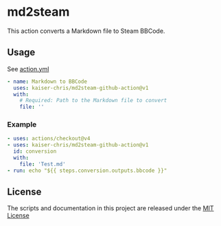 # md2steam

This action converts a Markdown file to Steam BBCode.

## Usage

See [action.yml](action.yml)

```yml
- name: Markdown to BBCode
  uses: kaiser-chris/md2steam-github-action@v1
  with:
    # Required: Path to the Markdown file to convert
    file: ''
```

### Example
```yml
- uses: actions/checkout@v4
- uses: kaiser-chris/md2steam-github-action@v1
  id: conversion
  with:
    file: 'Test.md'
- run: echo "${{ steps.conversion.outputs.bbcode }}"
```

## License

The scripts and documentation in this project are released under the [MIT License](LICENSE)